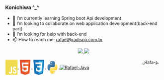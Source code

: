 ### Konichiwa ^_^

- 🌱 I’m currently learning Spring boot Api development
- 👯 I’m looking to collaborate on web application development(back-end part)
- 🤔 I’m looking for help with back-end
- 📫 How to reach me: rafael@radisco.com.br

<div align="center">
  <a href="https://github.com/Rafael-Kauati/Rafael-Kauati">
  <img height="180em" src="https://github-readme-stats.vercel.app/api?username=rafael-kauati&show_icons=true&theme=architect&include_all_commits=true&count_private=true"/>
  <img height="180em" src="https://github-readme-stats.vercel.app/api/top-langs/?username=Rafael-Kauati&layout=compact&langs_count=7&theme=architect"/>
</div>
  
  <div style="display: inline_block"><br>
  <img align="center" alt="Rafael-Js" height="50" width="40" src="https://raw.githubusercontent.com/devicons/devicon/master/icons/javascript/javascript-plain.svg"> 
  <img align="center" alt="Rafael-HTML" height="50" width="40" src="https://raw.githubusercontent.com/devicons/devicon/master/icons/html5/html5-original.svg">
  <img align="center" alt="Rafael-CSS" height="50" width="40" src="https://raw.githubusercontent.com/devicons/devicon/master/icons/css3/css3-original.svg">
  <img align="center" alt="Rafael-Python" height="50" width="40" src="https://raw.githubusercontent.com/devicons/devicon/master/icons/python/python-original.svg">
  <img align="center" alt="Rafael-Java" height="45" width="85" src="https://img.shields.io/badge/Java-ED8B00?style=for-the-badge&logo=java&logoColor=whitee">
 
  <img align="right" alt="Rafa-pic" height="150" style="border-radius:50px;" src="https://avatars.githubusercontent.com/u/64330066?s=400&u=f73f2d7b420c6a803face9747b0864c57f9371ae&v=4">
</div>


